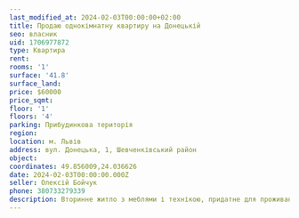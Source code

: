 ```yaml
---
last_modified_at: 2024-02-03T00:00:00+02:00
title: Продаю однокімнатну квартиру на Донецькій
seo: власник
uid: 1706977872
type: Квартира
rent:
rooms: '1'
surface: '41.8'
surface_land:
price: $60000
price_sqmt:
floor: '1'
floors: '4'
parking: Прибудинкова територія
region:
location: м. Львів
address: вул. Донецька, 1, Шевченківський район
object:
coordinates: 49.856009,24.036626
date: 2024-02-03T00:00:00.000Z
seller: Олексій Бойчук
phone: 380733279339
description: Вторинне житло з меблями і технікою, придатне для проживання
---
```

